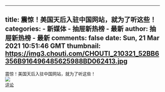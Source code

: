 
---
title: 震惊！美国天后入驻中国网站，就为了听这些！
categories: 
    - 新媒体
    - 抽屉新热榜 - 最新
author: 抽屉新热榜 - 最新
comments: false
date: Sun, 21 Mar 2021 10:51:46 GMT
thumbnail: https://img3.chouti.com/CHOUTI_210321_52BB6356B916496485625988BD062413.jpg
---

<div>   
震惊！美国天后入驻中国网站，就为了听这些！<br><img src="https://img3.chouti.com/CHOUTI_210321_52BB6356B916496485625988BD062413.jpg" referrerpolicy="no-referrer"><br><a href="https://m.chouti.com/link/30466145">评论</a>  
</div>
            